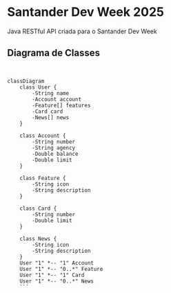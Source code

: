 # Santander Dev Week 2025
Java RESTful API criada para o Santander Dev Week

## Diagrama de Classes

```mermaid


classDiagram
    class User {
        -String name
        -Account account
        -Feature[] features
        -Card card
        -News[] news
    }

    class Account {
        -String number
        -String agency
        -Double balance
        -Double limit
    }

    class Feature {
        -String icon
        -String description
    }

    class Card {
        -String number
        -Double limit
    }

    class News {
        -String icon
        -String description
    }
    User "1" *-- "1" Account
    User "1" *-- "0..*" Feature
    User "1" *-- "1" Card
    User "1" *-- "0..*" News
    ```
   
